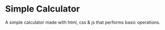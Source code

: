 # Simple Calculator
A simple calculator made with html, css &amp; js that performs basic operations.
